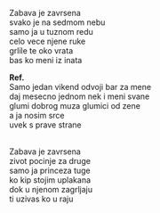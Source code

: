 Zabava je zavrsena <br />
svako je na sedmom nebu <br />
samo ja u tuznom redu <br />
celo vece njene ruke <br />
grlile te oko vrata <br />
bas ko meni iz inata <br />

**Ref.** <br />
Samo jedan vikend odvoji bar za mene <br />
daj mesecno jednom nek i meni svane <br />
glumi dobrog muza glumici od zene <br />
a ja nosim srce <br />
uvek s prave strane <br /><br />

Zabava je zavrsena <br />
zivot pocinje za druge <br />
samo ja princeza tuge <br />
ko kip stojim uplakana <br />
dok u njenom zagrljaju <br />
ti uzivas ko u raju